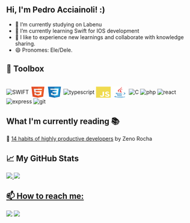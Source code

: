 ## Hi, I'm Pedro Acciainoli! :)


- 🔭 I’m currently studying on Labenu
- 🌱 I’m currently learning Swift for IOS development
- 🤗 I like to experience new learnings and collaborate with knowledge sharing.
- 😄 Pronomes: Ele/Dele.

## 🧰 Toolbox

<div style="display: inline_block"><br>
   <img align="center" alt="SWIFT" height="30" width="40" src="https://cdn.jsdelivr.net/gh/devicons/devicon/icons/swift/swift-original.svg">
  <img align="center" alt="HTML" height="30" width="40" src="https://raw.githubusercontent.com/devicons/devicon/master/icons/html5/html5-original.svg">
  <img align="center" alt="CSS" height="30" width="40" src="https://raw.githubusercontent.com/devicons/devicon/master/icons/css3/css3-original.svg">
  <img align="center" alt="typescript" height="30" width="40"  img src="https://cdn.jsdelivr.net/gh/devicons/devicon/icons/typescript/typescript-original.svg" >
  <img align="center" alt="js" height="30" width="40" src="https://raw.githubusercontent.com/devicons/devicon/master/icons/javascript/javascript-plain.svg">
  <img align="center" alt="Java" height="30" width="40" src="https://github.com/devicons/devicon/blob/master/icons/java/java-original.svg">
  <img align="center" alt="C" height="30" width="40" src="https://cdn.jsdelivr.net/gh/devicons/devicon/icons/c/c-original.svg">
  <img align="center" alt="php" height="40" width="40" src="https://cdn.jsdelivr.net/gh/devicons/devicon/icons/php/php-original.svg" >
  <img  align="center" alt="react" height="30" width="40" src="https://cdn.jsdelivr.net/gh/devicons/devicon/icons/react/react-original.svg" />
  <img align="center" alt="express" height="30" width="40" src="https://cdn.jsdelivr.net/gh/devicons/devicon/icons/express/express-original.svg">
  <img align="center" alt="git" height="30" width="40" src="https://cdn.jsdelivr.net/gh/devicons/devicon/icons/git/git-original.svg">
</div>

  
## What I'm currently reading 📚

📗 <a href='https://14habits.com/'>14 habits of highly productive developers</a> by Zeno Rocha</br>

## &#x1f4c8; My GitHub Stats
 <div>
  <a href="https://github.com/pedroacciainoli">
  <img height="180em" src="https://github-readme-stats.vercel.app/api?username=pedroacciainoli&show_icons=true&theme=dracula&include_all_commits=true&count_private=true"/>
  <img height="180em" src="https://github-readme-stats.vercel.app/api/top-langs/?username=pedroacciainoli&layout=compact&langs_count=7&theme=dracula"/>
</div>

## 📫 How to reach me: 
<div> 
  <a href = "mailto:pedro.acciainoli@gmail.com"><img src="https://img.shields.io/badge/-Gmail-%23333?style=for-the-badge&logo=gmail&logoColor=white" target="_blank"></a>
  <a href="https://www.linkedin.com/in/pedro-acciainoli-0537b2168/" target="_blank"><img src="https://img.shields.io/badge/-LinkedIn-%230077B5?style=for-the-badge&logo=linkedin&logoColor=white" target="_blank"></a> 
</div>
 

